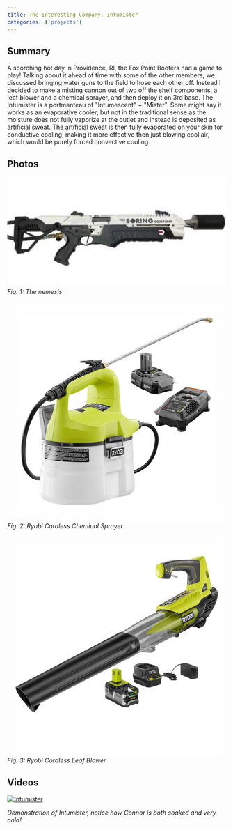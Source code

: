 ```yaml
---
title: The Interesting Company, Intumister
categories: ['projects']
---
```

## Summary

A scorching hot day in Providence, RI, the Fox Point Booters had a game to play! Talking about it ahead of time with some of the other members, we discussed bringing water guns to the field to hose each other off. Instead I decided to make a misting cannon out of two off the shelf components, a leaf blower and a chemical sprayer, and then deploy it on 3rd base. The Intumister is a portmanteau of "Intumescent" + "Mister". Some might say it works as an evaporative cooler, but not in the traditional sense as the moisture does not fully vaporize at the outlet and instead is deposited as artificial sweat. The artificial sweat is then fully evaporated on your skin for conductive cooling, making it more effective then just blowing cool air, which would be purely forced convective cooling.

## Photos
![](flamethrower.jpeg)
*Fig. 1: The nemesis*

![](water.jpeg)
*Fig. 2: Ryobi Cordless Chemical Sprayer*

![](blower.jpeg)
*Fig. 3: Ryobi Cordless Leaf Blower*


## Videos
[![Intumister](http://img.youtube.com/vi/D8L9ttLUJa8/0.jpg)](http://www.youtube.com/watch?v=D8L9ttLUJa8)

*Demonstration of Intumister, notice how Connor is both soaked and very cold!*
